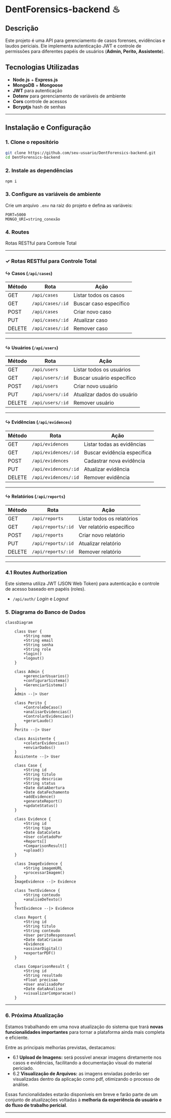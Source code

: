 # DentForensics-backend ♨︎

## **Descrição**  
Este projeto é uma API para gerenciamento de casos forenses, evidências e laudos periciais. Ele implementa autenticação JWT e controle de permissões para diferentes papéis de usuários (**Admin, Perito, Assistente**).  

## **Tecnologias Utilizadas**  
- **Node.js** + **Express.js**  
- **MongoDB** + **Mongoose**  
- **JWT** para autenticação  
- **Dotenv** para gerenciamento de variáveis de ambiente  
- **Cors** controle de acessos
- **Bcryptjs** hash de senhas

---

## **Instalação e Configuração**  

### **1. Clone o repositório**  
```sh
git clone https://github.com/seu-usuario/DentForensics-backend.git
cd DentForensics-backend 
```

### **2. Instale as dependências**  
```sh
npm i
```

### **3. Configure as variáveis de ambiente**  
Crie um arquivo `.env` na raiz do projeto e defina as variáveis:  
```
PORT=5000
MONGO_URI=string_conexão
```

### **4. Routes**
Rotas RESTful para Controle Total

---

### ✓ **Rotas RESTful para Controle Total**

#### ↪︎ **Casos (`/api/cases`)**
| Método | Rota                     | Ação                      |
|--------|--------------------------|---------------------------|
| GET    | `/api/cases`             | Listar todos os casos     |
| GET    | `/api/cases/:id`         | Buscar caso específico    |
| POST   | `/api/cases`             | Criar novo caso           |
| PUT    | `/api/cases/:id`         | Atualizar caso            |
| DELETE | `/api/cases/:id`         | Remover caso              |

---

#### ↪︎ **Usuários (`/api/users`)**
| Método | Rota                     | Ação                          |
|--------|--------------------------|-------------------------------|
| GET    | `/api/users`             | Listar todos os usuários      |
| GET    | `/api/users/:id`         | Buscar usuário específico     |
| POST   | `/api/users`             | Criar novo usuário            |
| PUT    | `/api/users/:id`         | Atualizar dados do usuário    |
| DELETE | `/api/users/:id`         | Remover usuário               |

---

#### ↪︎ **Evidências (`/api/evidences`)**
| Método | Rota                         | Ação                              |
|--------|------------------------------|-----------------------------------|
| GET    | `/api/evidences`             | Listar todas as evidências        |
| GET    | `/api/evidences/:id`         | Buscar evidência específica       |
| POST   | `/api/evidences`             | Cadastrar nova evidência          |
| PUT    | `/api/evidences/:id`         | Atualizar evidência               |
| DELETE | `/api/evidences/:id`         | Remover evidência                 |

---

#### ↪︎ **Relatórios (`/api/reports`)**
| Método | Rota                      | Ação                          |
|--------|---------------------------|-------------------------------|
| GET    | `/api/reports`            | Listar todos os relatórios    |
| GET    | `/api/reports/:id`        | Ver relatório específico      |
| POST   | `/api/reports`            | Criar novo relatório          |
| PUT    | `/api/reports/:id`        | Atualizar relatório           |
| DELETE | `/api/reports/:id`        | Remover relatório             |

---

### **4.1 Routes Authorization**
Este sistema utiliza JWT (JSON Web Token) para autenticação e controle de acesso baseado em papéis (roles).

- `/api/auth/` *Login* e *Logout*

### 5. Diagrama do Banco de Dados
```mermaid
classDiagram

    class User {
        +String nome
        +String email
        +String senha
        +String role
        +login()
        +logout()
    }

    class Admin {
        +gerenciarUsuarios()
        +configurarSistema()
        +GerenciarSistema()
    }
    Admin --|> User

    class Perito {
        +ControleDeCaso()
        +analisarEvidencias()
        +ControlarEvidencias()
        +gerarLaudo()
    }
    Perito --|> User

    class Assistente {
        +coletarEvidencias()
        +enviarDados()
    }
    Assistente --|> User

    class Case {
        +String id
        +String titulo
        +String descricao
        +String status
        +Date dataAbertura
        +Date dataFechamento
        +addEvidence()
        +generateReport()
        +updateStatus()
    }

    class Evidence {
        +String id
        +String tipo
        +Date dataColeta
        +User coletadoPor
        +Reports[]
        +ComparisonResult[]
        +upload()
    }

    class ImageEvidence {
        +String imagemURL
        +processarImagem()
    }
    ImageEvidence --|> Evidence

    class TextEvidence {
        +String conteudo
        +analiseDeTexto()
    }
    TextEvidence --|> Evidence

    class Report {
        +String id
        +String titulo
        +String conteudo
        +User peritoResponsavel
        +Date dataCriacao
        +Evidence
        +assinarDigital()
        +exportarPDF()
    }

    class ComparisonResult {
        +String id
        +String resultado
        +Float precisao
        +User analisadoPor
        +Date dataAnalise
        +visualizarComparacao()
    }   
```
---

### 6. Próxima **Atualização**

Estamos trabalhando em uma nova atualização do sistema que trará **novas funcionalidades importantes** para tornar a plataforma ainda mais completa e eficiente.

Entre as principais melhorias previstas, destacamos:

- 6.1 **Upload de Imagens:** será possível anexar imagens diretamente nos casos e evidências, facilitando a documentação visual do material periciado.  
- 6.2 **Visualização de Arquivos:** as imagens enviadas poderão ser visualizadas dentro da aplicação como pdf, otimizando o processo de análise.

Essas funcionalidades estarão disponíveis em breve e farão parte de um conjunto de atualizações voltadas à **melhoria da experiência do usuário e do fluxo de trabalho pericial**.

---

